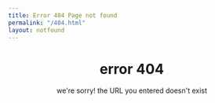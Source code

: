 ```yaml
---
title: Error 404 Page not found
permalink: "/404.html"
layout: notfound
---
```


<header id="pageNotFound">
  <h1>error <b>404</b></h1>
  <p>we're sorry! the URL you entered doesn't exist</p>
</header>

